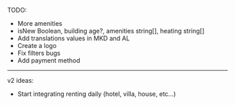 TODO:

- More amenities
- isNew Boolean, building age?, amenities string[], heating string[]
- Add translations values in MKD and AL
- Create a logo
- Fix filters bugs
- Add payment method

---

v2 ideas:

- Start integrating renting daily (hotel, villa, house, etc...)
